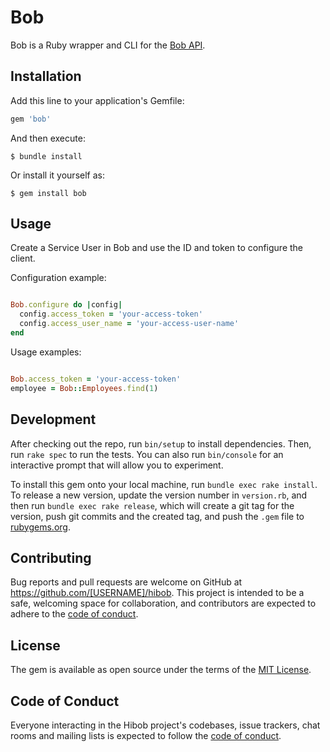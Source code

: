 # Bob

Bob is a Ruby wrapper and CLI for the [Bob API](https://apidocs.hibob.com/).
## Installation

Add this line to your application's Gemfile:

```ruby
gem 'bob'
```

And then execute:

    $ bundle install

Or install it yourself as:

    $ gem install bob

## Usage

Create a Service User in Bob and use the ID and token to configure the client.

Configuration example:

```ruby

Bob.configure do |config|
  config.access_token = 'your-access-token'
  config.access_user_name = 'your-access-user-name'
end
```

Usage examples:

```ruby

Bob.access_token = 'your-access-token'
employee = Bob::Employees.find(1)
```

## Development

After checking out the repo, run `bin/setup` to install dependencies. Then, run `rake spec` to run the tests. You can also run `bin/console` for an interactive prompt that will allow you to experiment.

To install this gem onto your local machine, run `bundle exec rake install`. To release a new version, update the version number in `version.rb`, and then run `bundle exec rake release`, which will create a git tag for the version, push git commits and the created tag, and push the `.gem` file to [rubygems.org](https://rubygems.org).

## Contributing

Bug reports and pull requests are welcome on GitHub at https://github.com/[USERNAME]/hibob. This project is intended to be a safe, welcoming space for collaboration, and contributors are expected to adhere to the [code of conduct](https://github.com/[USERNAME]/hibob/blob/master/CODE_OF_CONDUCT.md).

## License

The gem is available as open source under the terms of the [MIT License](https://opensource.org/licenses/MIT).

## Code of Conduct

Everyone interacting in the Hibob project's codebases, issue trackers, chat rooms and mailing lists is expected to follow the [code of conduct](https://github.com/[USERNAME]/hibob/blob/master/CODE_OF_CONDUCT.md).
